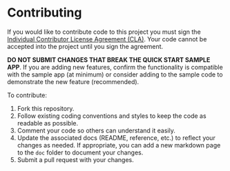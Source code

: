 Contributing
============

If you would like to contribute code to this project you must sign the
[Individual Contributor License Agreement (CLA)]. Your code cannot be accepted
into the project until you sign the agreement.

**DO NOT SUBMIT CHANGES THAT BREAK THE QUICK START SAMPLE APP**. If you are
adding new features, confirm the functionality is compatible with the sample app
(at minimum) or consider adding to the sample code to demonstrate the new
feature (recommended).

To contribute:

1. Fork this repository.
1. Follow existing coding conventions and styles to keep the code as readable
   as possible.
1. Comment your code so others can understand it easily.
1. Update the associated docs (README, reference, etc.) to reflect your changes
   as needed. If appropriate, you can add a new markdown page to the `doc`
   folder to document your changes.
1. Submit a pull request with your changes.


[//]: # "Link anchor definitions"
[Individual Contributor License Agreement (CLA)]: https://spreadsheets.google.com/spreadsheet/viewform?formkey=dDViT2xzUHAwRkI3X3k5Z0lQM091OGc6MQ&ndplr=1
